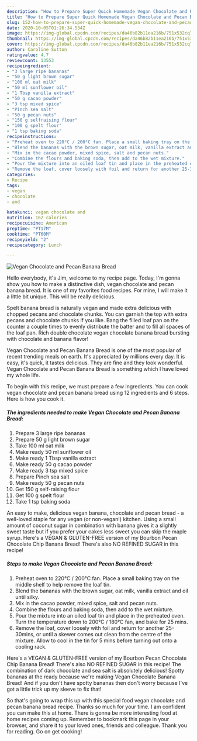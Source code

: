 ```yaml
---
description: "How to Prepare Super Quick Homemade Vegan Chocolate and Pecan Banana Bread"
title: "How to Prepare Super Quick Homemade Vegan Chocolate and Pecan Banana Bread"
slug: 152-how-to-prepare-super-quick-homemade-vegan-chocolate-and-pecan-banana-bread
date: 2020-10-05T01:26:34.534Z
image: https://img-global.cpcdn.com/recipes/da46b82b11ea216b/751x532cq70/vegan-chocolate-and-pecan-banana-bread-recipe-main-photo.jpg
thumbnail: https://img-global.cpcdn.com/recipes/da46b82b11ea216b/751x532cq70/vegan-chocolate-and-pecan-banana-bread-recipe-main-photo.jpg
cover: https://img-global.cpcdn.com/recipes/da46b82b11ea216b/751x532cq70/vegan-chocolate-and-pecan-banana-bread-recipe-main-photo.jpg
author: Caroline Sutton
ratingvalue: 4.7
reviewcount: 13553
recipeingredient:
- "3 large ripe bananas"
- "50 g light brown sugar"
- "100 ml oat milk"
- "50 ml sunflower oil"
- "1 Tbsp vanilla extract"
- "50 g cacao powder"
- "3 tsp mixed spice"
- "Pinch sea salt"
- "50 g pecan nuts"
- "150 g selfraising flour"
- "100 g spelt flour"
- "1 tsp baking soda"
recipeinstructions:
- "Preheat oven to 220°C / 200°C fan. Place a small baking tray on the middle shelf to help remove the loaf tin."
- "Blend the bananas with the brown sugar, oat milk, vanilla extract and oil until silky."
- "Mix in the cacao powder, mixed spice, salt and pecan nuts."
- "Combine the flours and baking soda, then add to the wet mixture."
- "Pour the mixture into an oiled loaf tin and place in the preheated oven. Turn the temperature down to 200°C / 180°C fan, and bake for 25 mins."
- "Remove the loaf, cover loosely with foil and return for another 25-30mins, or until a skewer comes out clean from the centre of the mixture. Allow to cool in the tin for 5 mins before turning out onto a cooling rack."
categories:
- Recipe
tags:
- vegan
- chocolate
- and

katakunci: vegan chocolate and 
nutrition: 162 calories
recipecuisine: American
preptime: "PT17M"
cooktime: "PT60M"
recipeyield: "2"
recipecategory: Lunch

---
```



![Vegan Chocolate and Pecan Banana Bread](https://img-global.cpcdn.com/recipes/da46b82b11ea216b/751x532cq70/vegan-chocolate-and-pecan-banana-bread-recipe-main-photo.jpg)

Hello everybody, it's Jim, welcome to my recipe page. Today, I'm gonna show you how to make a distinctive dish, vegan chocolate and pecan banana bread. It is one of my favorites food recipes. For mine, I will make it a little bit unique. This will be really delicious.

Spelt banana bread is naturally vegan and made extra delicious with chopped pecans and chocolate chunks. You can garnish the top with extra pecans and chocolate chunks if you like. Bang the filled loaf pan on the counter a couple times to evenly distribute the batter and to fill all spaces of the loaf pan. Rich double chocolate vegan chocolate banana bread bursting with chocolate and banana flavor!

Vegan Chocolate and Pecan Banana Bread is one of the most popular of recent trending meals on earth. It's appreciated by millions every day. It is easy, it's quick, it tastes delicious. They are fine and they look wonderful. Vegan Chocolate and Pecan Banana Bread is something which I have loved my whole life.


To begin with this recipe, we must prepare a few ingredients. You can cook vegan chocolate and pecan banana bread using 12 ingredients and 6 steps. Here is how you cook it.

<!--inarticleads1-->

##### The ingredients needed to make Vegan Chocolate and Pecan Banana Bread:

1. Prepare 3 large ripe bananas
1. Prepare 50 g light brown sugar
1. Take 100 ml oat milk
1. Make ready 50 ml sunflower oil
1. Make ready 1 Tbsp vanilla extract
1. Make ready 50 g cacao powder
1. Make ready 3 tsp mixed spice
1. Prepare Pinch sea salt
1. Make ready 50 g pecan nuts
1. Get 150 g self-raising flour
1. Get 100 g spelt flour
1. Take 1 tsp baking soda


An easy to make, delicious vegan banana, chocolate and pecan bread - a well-loved staple for any vegan (or non-vegan!) kitchen. Using a small amount of coconut sugar in combination with banana gives it a slightly sweet taste but if you prefer your cakes less sweet you can skip the maple syrup. Here&#39;s a VEGAN &amp; GLUTEN-FREE version of my Bourbon Pecan Chocolate Chip Banana Bread! There&#39;s also NO REFINED SUGAR in this recipe! 

<!--inarticleads2-->

##### Steps to make Vegan Chocolate and Pecan Banana Bread:

1. Preheat oven to 220°C / 200°C fan. Place a small baking tray on the middle shelf to help remove the loaf tin.
1. Blend the bananas with the brown sugar, oat milk, vanilla extract and oil until silky.
1. Mix in the cacao powder, mixed spice, salt and pecan nuts.
1. Combine the flours and baking soda, then add to the wet mixture.
1. Pour the mixture into an oiled loaf tin and place in the preheated oven. Turn the temperature down to 200°C / 180°C fan, and bake for 25 mins.
1. Remove the loaf, cover loosely with foil and return for another 25-30mins, or until a skewer comes out clean from the centre of the mixture. Allow to cool in the tin for 5 mins before turning out onto a cooling rack.


Here&#39;s a VEGAN &amp; GLUTEN-FREE version of my Bourbon Pecan Chocolate Chip Banana Bread! There&#39;s also NO REFINED SUGAR in this recipe! The combination of dark chocolate and sea salt is absolutely delicious! Spotty bananas at the ready because we&#39;re making Vegan Chocolate Banana Bread! And if you don&#39;t have spotty bananas then don&#39;t worry because I&#39;ve got a little trick up my sleeve to fix that! 

So that's going to wrap this up with this special food vegan chocolate and pecan banana bread recipe. Thanks so much for your time. I am confident you can make this at home. There is gonna be more interesting food at home recipes coming up. Remember to bookmark this page in your browser, and share it to your loved ones, friends and colleague. Thank you for reading. Go on get cooking!
